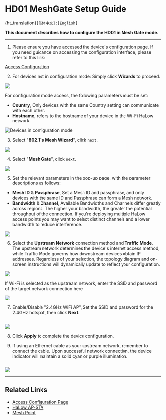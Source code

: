 # HD01 MeshGate Setup Guide

{ht_translation}`[简体中文]:[English]`

**This document describes how to configure the HD01 in Mesh Gate mode.**

----------------------------

1. Please ensure you have accessed the device's configuration page. If you need guidance on accessing the configuration interface, please refer to this link:

[Access Configuration](https://docs.heltec.org/en/wifi_halow/ht-hd01/access_configuration_page.html)

2. For devices not in configuration mode: Simply click **Wizards** to proceed. 

![](img/03.png)

For configuration mode access, the following parameters must be set:
- **Country**, Only devices with the same Country setting can communicate with each other.
- **Hostname**, refers to the hostname of your device in the Wi-Fi HaLow network. 

![Devices in configuration mode](img/01.png)

3. Select "**802.11s Mesh Wizard**", click `next`.

![](img/mesh_gate/02.png)

4. Select "**Mesh Gate**", click `next`.

![](img/mesh_gate/03.png)

5. Set the relevant parameters in the pop-up page, with the parameter descriptions as follows:

- **Mesh ID** & **Passphrase**, Set a Mesh ID and passphrase, and only devices with the same ID and Passphrase can form a Mesh network.
- **Bandwidth** & **Channel**, Available Bandwidths and Channels differ greatly across regions. The higher your bandwidth, the greater the potential throughput of the connection. If you're deploying multiple HaLow access points you may want to select distinct channels and a lower bandwidth to reduce interference.

![](img/mesh_gate/04.png)

6. Select the **Upstream Network** connection method and **Traffic Mode**. The upstream network determines the device's internet access method, while Traffic Mode governs how downstream devices obtain IP addresses. Regardless of your selection, the topology diagram and on-screen instructions will dynamically update to reflect your configuration. 

![](img/mesh_gate/07.png)

If Wi-Fi is selected as the upstream network, enter the SSID and password of the target network connection here.

![](img/mesh_gate/11.jpg)

7. Enable/Disable "2.4GHz WiFi AP", Set the SSID and password for the 2.4GHz hotspot, then click **Next**.

``` {tip} If don't have stringent low-power requirements, we recommend enabling this feature to facilitate subsequent device management.
```

![](img/mesh_gate/10.png)

8. Click **Apply** to complete the device configuration. 

9. If using an Ethernet cable as your upstream network, remember to connect the cable. Upon successful network connection, the device indicator will maintain a solid cyan or purple illumination. 

``` {warning} The RJ45 cable is indicated by cyan, while the USB-C cable is indicated by purple. If the LED color doesn't match your selected cable type, press the function button to toggle between modes.
```

![](img/02.jpg)

------------------------------------

## Related Links
- [Access Configuration Page](https://docs.heltec.org/en/wifi_halow/ht-hd01/quick_started.html#access-configuration-page)
- [HaLow AP-STA](https://docs.heltec.org/en/wifi_halow/ht-hd01/ap-sta/index.html)
- [Mesh Point](https://docs.heltec.org/en/wifi_halow/ht-hd01/mesh/meshpoint.html)